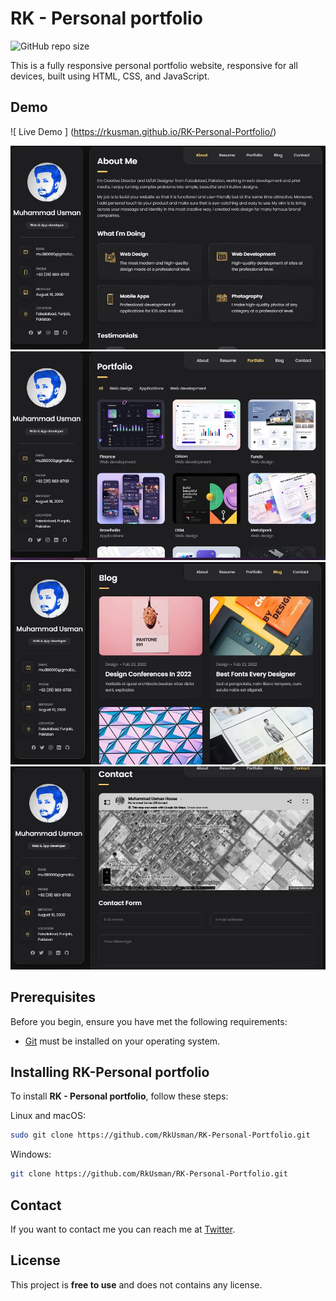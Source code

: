 # RK - Personal portfolio

![GitHub repo size](https://img.shields.io/github/repo-size/codewithsadee/vcard-personal-portfolio)


This is a fully responsive personal portfolio website, responsive for all devices, built using HTML, CSS, and JavaScript.

## Demo

![ Live Demo ] (https://rkusman.github.io/RK-Personal-Portfolio/)

![ Desktop Demo](./website-demo-image/desktop1.png "Desktop Demo")
![ Desktop Demo](./website-demo-image/desktop2.png "Desktop Demo")
![ Desktop Demo](./website-demo-image/desktop3.png "Desktop Demo")
![ Desktop Demo](./website-demo-image/desktop4.png "Desktop Demo")

## Prerequisites

Before you begin, ensure you have met the following requirements:

* [Git](https://git-scm.com/downloads "Download Git") must be installed on your operating system.

## Installing RK-Personal portfolio

To install **RK - Personal portfolio**, follow these steps:

Linux and macOS:

```bash
sudo git clone https://github.com/RkUsman/RK-Personal-Portfolio.git
```

Windows:

```bash
git clone https://github.com/RkUsman/RK-Personal-Portfolio.git
```

## Contact

If you want to contact me you can reach me at [Twitter](https://www.twitter.com/RkUsman44).

## License

This project is **free to use** and does not contains any license.
